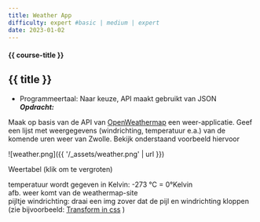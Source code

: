 ```yaml
---
title: Weather App
difficulty: expert #basic | medium | expert
date: 2023-01-02
---
```


#### {{ course-title }}

## {{ title }}

* Programmeertaal: Naar keuze, API maakt gebruikt van JSON  
***Opdracht:***  

Maak op basis van de API van [OpenWeathermap](http://openweathermap.org/forecast) een weer-applicatie.
Geef een lijst met weergegevens (windrichting, temperatuur e.a.) van de komende uren weer van Zwolle.
Bekijk onderstaand voorbeeld hiervoor  


![weather.png]({{ '/_assets/weather.png' | url }})

Weertabel (klik om te vergroten)

temperatuur wordt gegeven in Kelvin: -273 &deg;C = 0&deg;Kelvin  
afb. weer komt van de weathermap-site  
pijltje windrichting: draai een img zover dat de pijl en windrichting kloppen  (zie bijvoorbeeld: [Transform in css](https://developer.mozilla.org/en-US/docs/Web/CSS/transform-function/rotate) )
